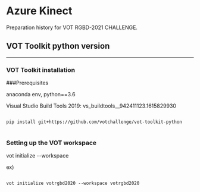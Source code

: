 # Azure Kinect

Preparation history for VOT RGBD-2021 CHALLENGE.

## VOT Toolkit python version
-------------------------------------
### VOT Toolkit installation

###Prerequisites

anaconda env, python==3.6
 
Visual Studio Build Tools 2019: vs_buildtools__942411123.1615829930 

<pre>
<code>
pip install git+https://github.com/votchallenge/vot-toolkit-python
</code>
</pre>



### Setting up the VOT workspace

vot initialize <stack-name> --workspace <work-space-path>
  
ex)
<pre>
<code>
vot initialize votrgbd2020 --workspace votrgbd2020
</code>
</pre>

